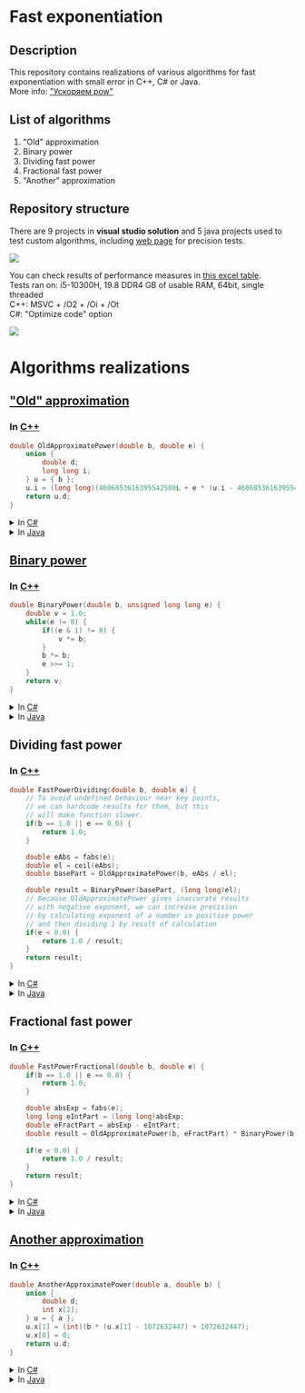 # Fast exponentiation

## Description

This repository contains realizations of various algorithms for fast exponentiation with small error in C++, C# or Java.  
More info: ["Ускоряем pow"](https://habr.com/ru/post/584662/)

## List of algorithms

1. "Old" approximation
2. Binary power
3. Dividing fast power
4. Fractional fast power
5. "Another" approximation

## Repository structure

There are 9 projects in **visual studio solution** and 5 java projects used to test custom algorithms, including [web page](https://alordash.github.io/FastExponentiation/publish/wwwroot/) for precision tests.

<img src="Previews/Chart.png" />

You can check results of performance measures in [this excel table](Performance%20results/Results.xlsx).  
Tests ran on: i5-10300H, 19.8 DDR4 GB of usable RAM, 64bit, single threaded  
C++: MSVC + /O2 + /Oi + /Ot  
C#: "Optimize code" option  

<img src="Previews/С++_Speed.png" />

# Algorithms realizations

## ["Old" approximation](https://habr.com/ru/company/infopulse/blog/336110/)

### In [C++](https://github.com/alordash/FastExponentiation/blob/6d758e7bba7c2bc6433bdf1bb1b52655f89790ea/FastExponentiation/FastMathCpp/FastMath.cpp#L16)
```c++
double OldApproximatePower(double b, double e) {
    union {
        double d;
        long long i;
    } u = { b };
    u.i = (long long)(4606853616395542500L + e * (u.i - 4606853616395542500L));
    return u.d;
}
```
<details>
<summary>In <a href="https://github.com/alordash/FastExponentiation/blob/6d758e7bba7c2bc6433bdf1bb1b52655f89790ea/FastExponentiation/FastMath/FastMath.cs#L21">C#</a></summary>

```C#
double OldApproximatePower(double b, double e) {
    long i = BitConverter.DoubleToInt64Bits(b);
    i = (long)(FastMath.doubleApproximator + e * (i - FastMath.doubleApproximator));
    return BitConverter.Int64BitsToDouble(i);
}
```
</details>

<details>
<summary>In <a href="https://github.com/alordash/FastExponentiation/blob/9ac388b30ee9af40523769d8622de0ecfe3d9d7c/Java/FastMath/src/FastMath.java#L18">Java</a></summary>

```java
double OldApproximatePower(double b, double e) {
    long i = Double.doubleToLongBits(b);
    i = (long) (FastMath.doubleApproximator + e * (i - FastMath.doubleApproximator));
    return Double.longBitsToDouble(i);
}
```
</details>

## [Binary power](https://en.wikipedia.org/wiki/Exponentiation_by_squaring)

### In [C++](https://github.com/alordash/FastExponentiation/blob/6d758e7bba7c2bc6433bdf1bb1b52655f89790ea/FastExponentiation/FastMathCpp/FastMath.cpp#L3)
```c++
double BinaryPower(double b, unsigned long long e) {
    double v = 1.0;
    while(e != 0) {
        if((e & 1) != 0) {
            v *= b;
        }
        b *= b;
        e >>= 1;
    }
    return v;
}
```
<details>
<summary>In <a href="https://github.com/alordash/FastExponentiation/blob/6d758e7bba7c2bc6433bdf1bb1b52655f89790ea/FastExponentiation/FastMath/FastMath.cs#L5">C#</a></summary>

```c#
double BinaryPower(double b, UInt64 e) {
    double v = 1d;
    while(e != 0) {
        if((e & 1) != 0) {
            v *= b;
        }
        b *= b;
        e >>= 1;
    }
    return v;
}
```
</details>

<details>
<summary>In <a href="https://github.com/alordash/FastExponentiation/blob/071ebb67d214b165c5f5cb4798fdfaf63b7fc4bb/Java/FastMath/src/FastMath.java#L2">Java</a></summary>

```java
double BinaryPower(double b, long e) {
    double v = 1d;
    while (e > 0) {
        if ((e & 1) != 0) {
            v *= b;
        }
        b *= b;
        e >>= 1;
    }
    return v;
}
```
</details>

## Dividing fast power
### In [C++](https://github.com/alordash/FastExponentiation/blob/6d758e7bba7c2bc6433bdf1bb1b52655f89790ea/FastExponentiation/FastMathCpp/FastMath.cpp#L28)
```c++
double FastPowerDividing(double b, double e) {
    // To avoid undefined behaviour near key points,
    // we can hardcode results for them, but this
    // will make function slower.
    if(b == 1.0 || e == 0.0) {
        return 1.0;
    }

    double eAbs = fabs(e);
    double el = ceil(eAbs);
    double basePart = OldApproximatePower(b, eAbs / el);

    double result = BinaryPower(basePart, (long long)el);
    // Because OldApproximatePower gives inaccurate results
    // with negative exponent, we can increase precision
    // by calculating exponent of a number in positive power
    // and then dividing 1 by result of calculation
    if(e < 0.0) {
        return 1.0 / result;
    }
    return result;
}
```
<details>
<summary>In <a href="https://github.com/alordash/FastExponentiation/blob/6d758e7bba7c2bc6433bdf1bb1b52655f89790ea/FastExponentiation/FastMath/FastMath.cs#L27">C#</a></summary>

```c#
double FastPowerDividing(double b, double e) {
    if(b == 1d || e == 0d) {
        return 1d;
    }

    var eAbs = Math.Abs(e);
    var el = Math.Ceiling(eAbs);
    var basePart = OldApproximatePower(b, eAbs / el);
    var result = BinaryPower(basePart, (long)el);
    
    if(e < 0d) {
        return 1d / result;
    }
    return result;
}
```
</details>

<details>
<summary>In <a href="https://github.com/alordash/FastExponentiation/blob/071ebb67d214b165c5f5cb4798fdfaf63b7fc4bb/Java/FastMath/src/FastMath.java#L25">Java</a></summary>

```java
double FastPowerDividing(double b, double e) {
    if (b == 1d || e == 0d) {
        return 1d;
    }

    var eAbs = Math.abs(e);
    var el = Math.ceil(eAbs);
    var basePart = OldApproximatePower(b, eAbs / el);
    var result = BinaryPower(basePart, (long) el);
    
    if (e < 0d) {
        return 1d / result;
    }
    return result;
}
```
</details>

## Fractional fast power
### In [C++](https://github.com/alordash/FastExponentiation/blob/6d758e7bba7c2bc6433bdf1bb1b52655f89790ea/FastExponentiation/FastMathCpp/FastMath.cpp#L58)
```c++
double FastPowerFractional(double b, double e) {
    if(b == 1.0 || e == 0.0) {
        return 1.0;
    }

    double absExp = fabs(e);
    long long eIntPart = (long long)absExp;
    double eFractPart = absExp - eIntPart;
    double result = OldApproximatePower(b, eFractPart) * BinaryPower(b, eIntPart);
    
    if(e < 0.0) {
        return 1.0 / result;
    }
    return result;
}
```
<details>
<summary>In <a href="https://github.com/alordash/FastExponentiation/blob/6d758e7bba7c2bc6433bdf1bb1b52655f89790ea/FastExponentiation/FastMath/FastMath.cs#L59">C#</a></summary>

```c#
double FastPowerFractional(double b, double e) {
    if(b == 1d || e == 0d) {
        return 1d;
    }

    double absExp = Math.Abs(e);
    long eIntPart = (long)absExp;
    double eFractPart = absExp - eIntPart;
    double result = OldApproximatePower(b, eFractPart) * BinaryPower(b, eIntPart);

    if(e < 0d) {
        return 1d / result;
    }
    return result;
}
```
</details>

<details>
<summary>In <a href="https://github.com/alordash/FastExponentiation/blob/5cb25a4ceb1963ee84fd80fc8000cafbedd7e47e/Java/FastMath/src/FastMath.java#L53">Java</a></summary>

```java
double FastPowerFractional(double b, double e) {
    if (b == 1d || e == 0d) {
        return 1d;
    }

    double absExp = Math.abs(e);
    long eIntPart = (long)absExp;
    double eFractPart = absExp - eIntPart;
    double result = OldApproximatePower(b, eFractPart) * BinaryPower(b, eIntPart);

    if(e < 0d) {
        return 1d / result;
    }
    return result;
}
```
</details>

## [Another approximation](https://martin.ankerl.com/2007/10/04/optimized-pow-approximation-for-java-and-c-c/)

### In [C++](https://github.com/alordash/FastExponentiation/blob/6d758e7bba7c2bc6433bdf1bb1b52655f89790ea/FastExponentiation/FastMathCpp/FastMath.cpp#L77)
```c++
double AnotherApproximatePower(double a, double b) {
    union {
        double d;
        int x[2];
    } u = { a };
    u.x[1] = (int)(b * (u.x[1] - 1072632447) + 1072632447);
    u.x[0] = 0;
    return u.d;
}
```
<details>
<summary>In <a href="https://github.com/alordash/FastExponentiation/blob/6d758e7bba7c2bc6433bdf1bb1b52655f89790ea/FastExponentiation/FastMath/FastMath.cs#L78">C#</a></summary>
    
```c#
double AnotherApproxPower(double a, double b) {
    int tmp = (int)(BitConverter.DoubleToInt64Bits(a) >> 32);
    int tmp2 = (int)(b * (tmp - 1072632447) + 1072632447);
    return BitConverter.Int64BitsToDouble(((long)tmp2) << 32);
}
```
</details>

<details>
<summary>In <a href="https://github.com/alordash/FastExponentiation/blob/5cb25a4ceb1963ee84fd80fc8000cafbedd7e47e/Java/FastMath/src/FastMath.java#L72">Java</a></summary>

```java
double AnotherApproxPower(double a, double b) {
    int tmp = (int)(Double.doubleToLongBits(a) >> 32);
    int tmp2 = (int)(b * (tmp - 1072632447) + 1072632447);
    return Double.longBitsToDouble(((long)tmp2) << 32);
}
```
</details>

